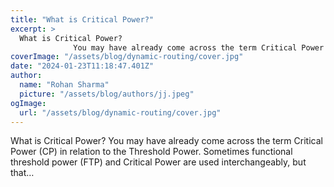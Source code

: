```yaml
---
title: "What is Critical Power?"
excerpt: >
  What is Critical Power?
              You may have already come across the term Critical Power (CP) in relation to the Threshold Power. Sometimes functional threshold power (FTP) and Critical Power are
coverImage: "/assets/blog/dynamic-routing/cover.jpg"
date: "2024-01-23T11:18:47.401Z"
author:
  name: "Rohan Sharma"
  picture: "/assets/blog/authors/jj.jpeg"
ogImage:
  url: "/assets/blog/dynamic-routing/cover.jpg"
---
```


What is Critical Power?
            You may have already come across the term Critical Power (CP) in relation to the Threshold Power. Sometimes functional threshold power (FTP) and Critical Power are used interchangeably, but that…